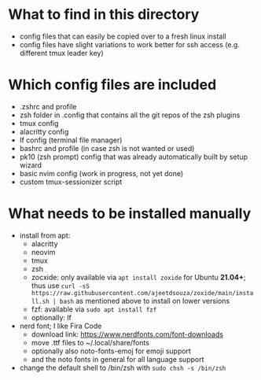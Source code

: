 
# What to find in this directory

- config files that can easily be copied over to a fresh linux install
- config files have slight variations to work better for ssh access (e.g. different tmux leader key)

# Which config files are included

- .zshrc and profile
- zsh folder in .config that contains all the git repos of the zsh plugins
- tmux config
- alacritty config
- lf config (terminal file manager)
- bashrc and profile (in case zsh is not wanted or used)
- pk10 (zsh prompt) config that was already automatically built by setup wizard
- basic nvim config (work in progress, not yet done)
- custom tmux-sessionizer script

# What needs to be installed manually

- install from apt:
    - alacritty
    - neovim
    - tmux
    - zsh
    - zocxide: only available via `apt install zoxide` for Ubuntu **21.04+**; thus use `curl -sS https://raw.githubusercontent.com/ajeetdsouza/zoxide/main/install.sh | bash` as mentioned above to install on lower versions
    - fzf: available via `sudo apt install fzf`
    - optionally: lf
- nerd font; I like Fira Code
    - download link: https://www.nerdfonts.com/font-downloads
    - move .ttf files to ~/.local/share/fonts
    - optionally also noto-fonts-emoj for emoji support
    - and the noto fonts in general for all language support
- change the default shell to /bin/zsh with `sudo chsh -s /bin/zsh`
